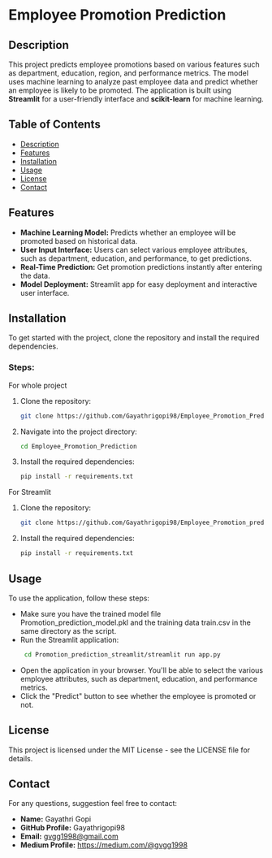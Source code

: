 # Employee Promotion Prediction

## Description
This project predicts employee promotions based on various features such as department, education, region, and performance metrics. The model uses machine learning to analyze past employee data and predict whether an employee is likely to be promoted. The application is built using **Streamlit** for a user-friendly interface and **scikit-learn** for machine learning.

## Table of Contents
- [Description](#description)
- [Features](#features)
- [Installation](#installation)
- [Usage](#usage)
- [License](#license)
- [Contact](#contact)

## Features
- **Machine Learning Model:** Predicts whether an employee will be promoted based on historical data.
- **User Input Interface:** Users can select various employee attributes, such as department, education, and performance, to get predictions.
- **Real-Time Prediction:** Get promotion predictions instantly after entering the data.
- **Model Deployment:** Streamlit app for easy deployment and interactive user interface.

## Installation
To get started with the project, clone the repository and install the required dependencies.

### Steps:
For whole project
1. Clone the repository:
   ```bash
   git clone https://github.com/Gayathrigopi98/Employee_Promotion_Prediction.git
2. Navigate into the project directory:
   ```bash
   cd Employee_Promotion_Prediction
3. Install the required dependencies:
   ```bash
   pip install -r requirements.txt

For Streamlit
1. Clone the repository:  
   ```bash
   git clone https://github.com/Gayathrigopi98/Employee_Promotion_prediction_streamlit.git
2. Install the required dependencies:
   ```bash
   pip install -r requirements.txt
   
## Usage
To use the application, follow these steps:
- Make sure you have the trained model file Promotion_prediction_model.pkl and the training data train.csv in the same directory as the script.
- Run the Streamlit application:
  ```bash
   cd Promotion_prediction_streamlit/streamlit run app.py
- Open the application in your browser. You'll be able to select the various employee attributes, such as department, education, and performance metrics.
- Click the "Predict" button to see whether the employee is promoted or not.

## License
This project is licensed under the MIT License - see the LICENSE file for details.

## Contact
For any questions, suggestion feel free to contact:

- **Name:** Gayathri Gopi
- **GitHub Profile:** Gayathrigopi98
- **Email:** gvgg1998@gmail.com
- **Medium Profile:** https://medium.com/@gvgg1998



  

   
